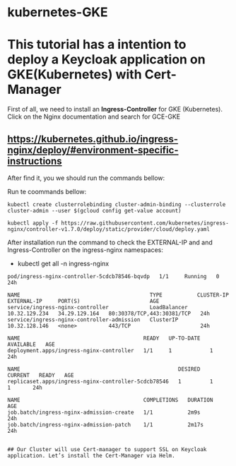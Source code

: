# kubernetes-GKE

# This tutorial has a intention to deploy a Keycloak application on GKE(Kubernetes) with Cert-Manager

 First of all, we need to install an **Ingress-Controller** for GKE (Kubernetes). Click on the Nginx documentation and search for GCE-GKE

## https://kubernetes.github.io/ingress-nginx/deploy/#environment-specific-instructions

After find it, you we should run the commands bellow:

Run te coommands bellow:

```kubectl create clusterrolebinding cluster-admin-binding --clusterrole cluster-admin --user $(gcloud config get-value account)```

```kubectl apply -f https://raw.githubusercontent.com/kubernetes/ingress-nginx/controller-v1.7.0/deploy/static/provider/cloud/deploy.yaml```


After installation run the command to check the EXTERNAL-IP and and Ingress-Controller on the ingress-nginx namespaces:

- kubectl get all -n ingress-nginx

```NAME                                            READY   STATUS    RESTARTS   AGE
pod/ingress-nginx-controller-5cdcb78546-bqvdp   1/1     Running   0          24h

NAME                                         TYPE           CLUSTER-IP      EXTERNAL-IP     PORT(S)                      AGE
service/ingress-nginx-controller             LoadBalancer   10.32.129.234   34.29.129.164   80:30378/TCP,443:30381/TCP   24h
service/ingress-nginx-controller-admission   ClusterIP      10.32.128.146   <none>          443/TCP                      24h

NAME                                       READY   UP-TO-DATE   AVAILABLE   AGE
deployment.apps/ingress-nginx-controller   1/1     1            1           24h

NAME                                                  DESIRED   CURRENT   READY   AGE
replicaset.apps/ingress-nginx-controller-5cdcb78546   1         1         1       24h

NAME                                       COMPLETIONS   DURATION   AGE
job.batch/ingress-nginx-admission-create   1/1           2m9s       24h
job.batch/ingress-nginx-admission-patch    1/1           2m17s      24h


## Our Cluster will use Cert-manager to support SSL on Keycloak application. Let’s install the Cert-Manager via Helm.
